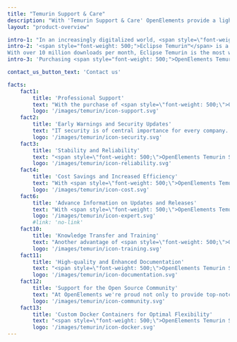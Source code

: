 ```yaml
---
title: "Temurin Support & Care"
description: "With 'Temurin Support & Care' OpenElements provide a lightweight support for the most prominent Java distribution."
layout: "product-overview"

intro-1: "In an increasingly digitalized world, <span style=\"font-weight: 500;\">Java™</span> has established itself as one of the most popular and widespread programming languages. Therefore, it's all the more important to be able to rely on professional support for the development and maintenance of Java applications, ensuring they are secure."
intro-2: '<span style="font-weight: 500;">Eclipse Temurin™</span> is a Java runtime environment based on <span style="font-weight: 500;">OpenJDK™</span> and distributed by the <span style="font-weight: 500;">Eclipse Foundation</span> under an open-source license. Eclipse Temurin is a key project of the <span style="font-weight: 500;">Adoptium™</span> Working Group, which develops and provides high-quality products and technologies for the Java ecosystem.
With over 10 million downloads per month, Eclipse Temurin is the most widely used Java runtime environment in the world. <span style="font-weight: 500;">OpenElements</span> has significantly contributed to this success as a member of the <span style="font-weight: 500;">Adoptium™</span> Working Group. Our founder <a class="link-purple" href="{{< relref "/about-hendrik" >}}">Hendrik Ebbers</a> is a founding member of Adoptium and a member of the Technical Steering Committee (TSC) of its predecessor, AdoptOpenJDK.'
intro-3: 'Purchasing <span style="font-weight: 500;">OpenElements Temurin Support & Care</span> provides you with a variety of benefits that enhance the performance and security of your Java applications and optimize your development process. As a member of <span style="font-weight: 500;">Adoptium™</span> and with our exceptional network within <span style="font-weight: 500;">OpenElements</span>, we directly contribute to its development. Through our activities in the Java and Open Source ecosystem, we can provide you with information and insights into the current and future developments within the Eclipse Adoptium Working Group and the OpenJDK. For more details, please visit <a class="link-purple" href="{{< relref "/about" >}}">our activities in the Java and Open Source ecosystem</a>.'

contact_us_button_text: 'Contact us'

facts:
    fact1:
        title: 'Professional Support'
        text: "With the purchase of <span style=\"font-weight: 500;\">OpenElements Temurin Support & Care</span>, you gain access to a team of experts who specialize in Java, OpenJDK, and the Temurin distribution. You benefit from fast, reliable, and personal assistance with technical issues, implementation questions, or other challenges."
        logo: '/images/temurin/icon-support.svg'
    fact2:
        title: 'Early Warnings and Security Updates'
        text: "IT security is of central importance for every company. <span style=\"font-weight: 500;\">OpenElements Temurin Support & Care</span> ensures that you're promptly informed about relevant security updates and patches and can install them in a timely manner. Thus, you reduce the risk of security vulnerabilities and proactively protect your applications from potential threats."
        logo: '/images/temurin/icon-security.svg'
    fact3:
        title: 'Stability and Reliability'
        text: "<span style=\"font-weight: 500;\">OpenElements Temurin Support & Care</span> ensures that your Java applications run on a stable and reliable platform. Through continuous support, you receive updates and bug fixes that improve the performance of your applications and identify and fix potential issues early."
        logo: '/images/temurin/icon-reliability.svg'
    fact4:
        title: 'Cost Savings and Increased Efficiency'
        text: "With <span style=\"font-weight: 500;\">OpenElements Temurin Support & Care</span>, you achieve time savings as well as long-term cost savings. By continuously improving and maintaining your applications based on Eclipse Adoptium products, you reduce the risk of security vulnerabilities, minimize system downtime, and accelerate your development processes while simultaneously increasing the efficiency and productivity of your team."
        logo: '/images/temurin/icon-cost.svg'
    fact6:
        title: 'Advance Information on Updates and Releases'
        text: "With <span style=\"font-weight: 500;\">OpenElements Temurin Support & Care</span>, you get early access to information about upcoming updates and releases. This allows you to better plan and ensure that your systems are always up-to-date, improving the performance."
        logo: '/images/temurin/icon-expert.svg'
        #link: 'no-link'
    fact10:
        title: 'Knowledge Transfer and Training'
        text: "Another advantage of <span style=\"font-weight: 500;\">OpenElements Temurin Support & Care</span> is access to essential know-how and expertise on Eclipse Adoptium and OpenJDK. You'll have the opportunity to efficiently train your development team in the latest Java technologies and tools and get firsthand information on current developments in the Java ecosystem."
        logo: '/images/temurin/icon-training.svg'
    fact11:
        title: 'High-quality and Enhanced Documentation'
        text: "<span style=\"font-weight: 500;\">OpenElements Temurin Support & Care</span> not only provides you with direct access to experienced Java experts, but it also offers improved and comprehensive documentation of all Eclipse Adoptium projects in both German and English. This documentation is tailored based on our customers' needs and helps you exploit the full potential of Temurin."
        logo: '/images/temurin/icon-documentation.svg'
    fact12:
        title: 'Support for the Open Source Community'
        text: "At OpenElements we're proud not only to provide top-notch support for Eclipse Temurin, but also actively contribute to the further development of Temurin and other Adoptium Working Group projects. We believe the success of open source projects like Temurin is based on the collaboration and commitment of the entire community. That's why we invest a portion of the profits from <span style=\"font-weight: 500;\">OpenElements Temurin Support & Care</span> directly into the open source community."
        logo: '/images/temurin/icon-community.svg'
    fact13:
        title: 'Custom Docker Containers for Optimal Flexibility'
        text: "<span style=\"font-weight: 500;\">OpenElements Temurin Support & Care</span> also offers customized Docker containers tailored perfectly to our customers' needs. They contain the latest versions of Temurin and can also include additional Java tools like Maven. We ensure regular updates and maintenance, so our customers always stay up to date and can deploy their Java applications flexibly and efficiently in the cloud or in local environments."
        logo: '/images/temurin/icon-docker.svg'
---
```

